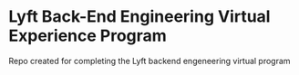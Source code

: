 # Lyft Back-End Engineering Virtual Experience Program
Repo created for completing the Lyft backend engeneering virtual program